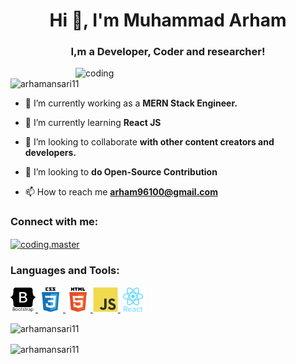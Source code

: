 
<h1 align="center">Hi 👋, I'm Muhammad Arham</h1>
<h3 align="center">I,m a Developer, Coder and researcher!</h3>

 <img align="right" alt="coding" width="400" src="https://cdn.dribbble.com/users/1162077/screenshots/3848914/programmer.gif">

<p align="left"> <img src="https://komarev.com/ghpvc/?username=arhamansari11&label=Profile%20views&color=0e75b6&style=flat" alt="arhamansari11" /> </p>

- 🔭 I’m currently working as a **MERN Stack Engineer.**

- 🌱 I’m currently learning **React JS**

- 👯 I’m looking to collaborate **with other content creators and developers.**

- 🤝 I’m looking to **do Open-Source Contribution**

- 📫 How to reach me **arham96100@gmail.com**

<h3 align="left">Connect with me:</h3>
<p align="left">
<a href="https://instagram.com/coding.master_" target="blank"><img align="center" src="https://raw.githubusercontent.com/rahuldkjain/github-profile-readme-generator/master/src/images/icons/Social/instagram.svg" alt="coding.master" height="30" width="40" /></a>
</p>

<h3 align="left">Languages and Tools:</h3>
<p align="left"><a href="https://getbootstrap.com" target="_blank" rel="noreferrer"> <img src="https://raw.githubusercontent.com/devicons/devicon/master/icons/bootstrap/bootstrap-plain-wordmark.svg" alt="bootstrap" width="40" height="40"/> </a> <a href="https://www.w3schools.com/css/" target="_blank" rel="noreferrer"> <img src="https://raw.githubusercontent.com/devicons/devicon/master/icons/css3/css3-original-wordmark.svg" alt="css3" width="40" height="40"/> </a> <a href="https://www.w3.org/html/" target="_blank" rel="noreferrer"> <img src="https://raw.githubusercontent.com/devicons/devicon/master/icons/html5/html5-original-wordmark.svg" alt="html5" width="40" height="40"/> </a> <a href="https://developer.mozilla.org/en-US/docs/Web/JavaScript" target="_blank" rel="noreferrer"> <img src="https://raw.githubusercontent.com/devicons/devicon/master/icons/javascript/javascript-original.svg" alt="javascript" width="40" height="40"/> </a> <a href="https://reactjs.org/" target="_blank" rel="noreferrer"> <img src="https://raw.githubusercontent.com/devicons/devicon/master/icons/react/react-original-wordmark.svg" alt="react" width="40" height="40"/> </a> </p>

<p><img align="center" src="https://github-readme-stats.vercel.app/api/top-langs?username=arhamansari11&show_icons=true&locale=en&layout=compact" alt="arhamansari11" /></p>

<p><img align="center" src="https://github-readme-streak-stats.herokuapp.com/?user=arhamansari11&" alt="arhamansari11" /></p>
